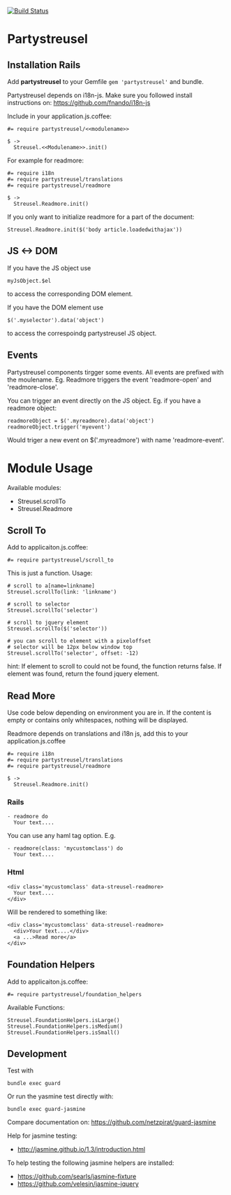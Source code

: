 [![Build Status](https://travis-ci.org/screenconcept/partystreusel.svg?branch=development)](https://travis-ci.org/screenconcept/partystreusel)
# Partystreusel

## Installation Rails

Add **partystreusel** to your Gemfile `gem 'partystreusel'` and bundle.

Partystreusel depends on i18n-js. Make sure you followed install
instructions on: https://github.com/fnando/i18n-js

Include in your application.js.coffee:

    #= require partystreusel/<<modulename>>

    $ ->
      Streusel.<<Modulename>>.init()

For example for readmore:

    #= require i18n
    #= require partystreusel/translations
    #= require partystreusel/readmore

    $ ->
      Streusel.Readmore.init()

If you only want to initialize readmore for a part of the document:

    Streusel.Readmore.init($('body article.loadedwithajax'))

## JS <-> DOM

If you have the JS object use

    myJsObject.$el

to access the corresponding DOM element.

If you have the DOM element use

    $('.myselector').data('object')

to access the correspoindg partystreusel JS object.

## Events

Partystreusel components tirgger some events. All events are
prefixed with the moulename. Eg. Readmore triggers the event
'readmore-open' and 'readmore-close'.

You can trigger an event directly on the JS object. Eg.
if you have a readmore object:

    readmoreObject = $('.myreadmore).data('object')
    readmoreObject.trigger('myevent')

Would triger a new event on $('.myreadmore') with name 
'readmore-event'.

# Module Usage

Available modules:
* Streusel.scrollTo
* Streusel.Readmore

## Scroll To

Add to applicaiton.js.coffee:

    #= require partystreusel/scroll_to

This is just a function. Usage:

    # scroll to a[name=linkname]
    Streusel.scrollTo(link: 'linkname')

    # scroll to selector
    Streusel.scrollTo('selector')

    # scroll to jquery element
    Streusel.scrollTo($('selector'))

    # you can scroll to element with a pixeloffset
    # selector will be 12px below window top
    Streusel.scrollTo('selector', offset: -12)

hint: If element to scroll to could not be found, the function returns
false. If element was found, return the found jquery element.

## Read More

Use code below depending on environment you are in. If the content is
empty or contains only whitespaces, nothing will be displayed.

Readmore depends on translations and i18n js, add this to your
application.js.coffee

    #= require i18n
    #= require partystreusel/translations
    #= require partystreusel/readmore

    $ ->
      Streusel.Readmore.init()

### Rails

    - readmore do
      Your text....

You can use any haml tag option. E.g.

    - readmore(class: 'mycustomclass') do
      Your text....

### Html

    <div class='mycustomclass' data-streusel-readmore>
      Your text....
    </div>

Will be rendered to something like:

    <div class='mycustomclass' data-streusel-readmore>
      <div>Your text....</div>
      <a ...>Read more</a>
    </div>

## Foundation Helpers

Add to applicaiton.js.coffee:

    #= require partystreusel/foundation_helpers

Available Functions:

    Streusel.FoundationHelpers.isLarge()
    Streusel.FoundationHelpers.isMedium()
    Streusel.FoundationHelpers.isSmall()

## Development

Test with

    bundle exec guard

Or run the yasmine test directly with:

    bundle exec guard-jasmine

Compare documentation on: https://github.com/netzpirat/guard-jasmine

Help for jasmine testing:
* http://jasmine.github.io/1.3/introduction.html

To help testing the following jasmine helpers are installed:
* https://github.com/searls/jasmine-fixture
* https://github.com/velesin/jasmine-jquery
